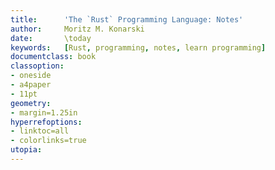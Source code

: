 ```yaml
---
title:      'The `Rust` Programming Language: Notes'
author:     Moritz M. Konarski
date:       \today
keywords:   [Rust, programming, notes, learn programming]
documentclass: book
classoption:
- oneside
- a4paper
- 11pt
geometry:
- margin=1.25in
hyperrefoptions:
- linktoc=all
- colorlinks=true
utopia:
---
```

